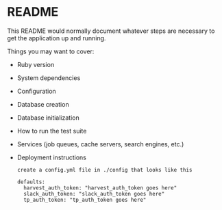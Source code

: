 # README

This README would normally document whatever steps are necessary to get the
application up and running.

Things you may want to cover:

* Ruby version

* System dependencies

* Configuration

* Database creation

* Database initialization

* How to run the test suite

* Services (job queues, cache servers, search engines, etc.)

* Deployment instructions

      create a config.yml file in ./config that looks like this

      defaults:
        harvest_auth_token: "harvest_auth_token goes here"
        slack_auth_token: "slack_auth_token goes here"
        tp_auth_token: "tp_auth_token goes here"
